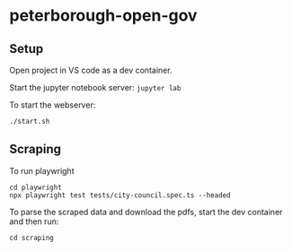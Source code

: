 # peterborough-open-gov

## Setup

Open project in VS code as a dev container.

Start the jupyter notebook server: `jupyter lab`

To start the webserver:
```sh
./start.sh
```

## Scraping

To run playwright

```
cd playwright
npx playwright test tests/city-council.spec.ts --headed
```

To parse the scraped data and download the pdfs, start the dev container and then run:
```
cd scraping
```

